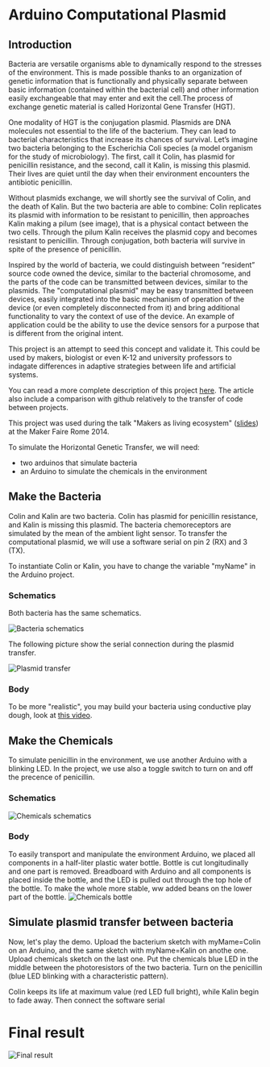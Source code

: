 Arduino Computational Plasmid
=============================

## Introduction
Bacteria are versatile organisms able to dynamically respond to the stresses of the environment. This is made possible thanks to an organization of genetic information that is functionally and physically separate between basic information (contained within the bacterial cell) and other information easily exchangeable that may enter and exit the cell.The process of exchange genetic material is called Horizontal Gene Transfer (HGT).

One modality of HGT is the conjugation plasmid. Plasmids are DNA molecules not essential to the life of the bacterium. They can lead to bacterial characteristics that increase its chances of survival. Let’s imagine two bacteria belonging to the Escherichia Coli species (a model organism for the study of microbiology). The first, call it Colin, has plasmid for penicillin resistance, and the second, call it Kalin, is missing this plasmid. Their lives are quiet until the day when their environment encounters the antibiotic penicillin.

Without plasmids exchange, we will shortly see the survival of Colin, and the death of Kalin. But the two bacteria are able to combine: Colin replicates its plasmid with information to be resistant to penicillin, then approaches Kalin making a pilum (see image), that is a physical contact between the two cells. Through the pilum Kalin receives the plasmid copy  and becomes resistant to penicillin. Through conjugation, both bacteria will survive in spite of the presence of penicillin.

Inspired by the world of bacteria, we could distinguish between “resident” source code owned the device, similar to the bacterial chromosome, and the parts of the code can be transmitted between devices, similar to the plasmids. The "computational plasmid" may be easy transmitted between devices, easily integrated into the basic mechanism of operation of the device (or even completely disconnected from it) and bring additional functionality to vary the context of use of the device. An example of application could be the ability to use the device sensors for a purpose that is different from the original intent.

This project is an attempt to seed this concept and validate it. This could be used by makers, biologist or even K-12 and university professors to indagate differences in adaptive strategies between life and artificial systems.

You can read a more complete description of this project [here](http://www.mksens.com/the-source-code-of-the-bacteria-and-its-organization-suggestions). The article also include a comparison with github relatively to the transfer of code between projects.

This project was used during the talk "Makers as living ecosystem" ([slides](http://www.slideshare.net/SnapbackLabs/makers-as-a-living-ecosystem-light-talk-of-claudiuo-capobianco-a)) at the Maker Faire Rome 2014.


To simulate the Horizontal Genetic Transfer, we will need:
- two arduinos that simulate bacteria
- an Arduino to simulate the chemicals in the environment


## Make the Bacteria
Colin and Kalin are two bacteria. Colin has plasmid for penicillin resistance, and Kalin is missing this plasmid.
The bacteria chemoreceptors are simulated by the mean of the ambient light sensor.
To transfer the computational plasmid, we will use a software serial on pin 2 (RX) and 3 (TX).

To instantiate Colin or Kalin, you have to change the variable "myName" in the Arduino project.

### Schematics
Both bacteria has the same schematics.

![Bacteria schematics](/bacterium_bb.png?raw=true "Bacteria schematics")

The following picture show the serial connection during the plasmid transfer.

![Plasmid transfer](/HGT_bb.png?raw=true "Plasmid transfer")


### Body
To be more "realistic", you may build your bacteria using conductive play dough, look at [this video](https://www.youtube.com/watch?v=j_bkzjvlKTs).


## Make the Chemicals
To simulate penicillin in the environment, we use another Arduino with a blinking LED. In the project, we use also a toggle switch to turn on and off the precence of penicillin.

### Schematics
![Chemicals schematics](/chemicals_bb.png?raw=true "Chemicals schematics")

### Body
To easily transport and manipulate the environment Arduino, we placed all components in a half-liter plastic water bottle. Bottle is cut longitudinally and one part is removed. Breadboard with Arduino and all components is placed inside the bottle, and the LED is pulled out through the top hole of the bottle. To make the whole more stable, ww added beans on the lower part of the bottle.
![Chemicals bottle](/chemicals_bottle.jpg?raw=true "Chemicals bottle")


## Simulate plasmid transfer between bacteria
Now, let's play the demo. Upload the bacterium sketch with myMame=Colin on an Arduino, and the same sketch with myName=Kalin on anothe one. Upload chemicals sketch on the last one. Put the chemicals blue LED in the middle between the photoresistors of the two bacteria. Turn on the penicillin (blue LED blinking with a characteristic pattern).

Colin keeps its life at maximum value (red LED full bright), while Kalin begin to fade away. Then connect the software serial




# Final result
![Final result](/img1.png?raw=true "Final Result")
